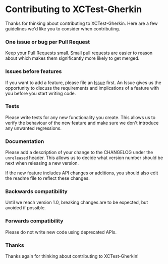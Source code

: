 # Contributing to XCTest-Gherkin

Thanks for thinking about contributing to XCTest-Gherkin. Here are a few guidelines we'd like you to consider when contributing.

### One issue or bug per Pull Request

Keep your Pull Requests small. Small pull requests are easier to reason about which makes them significantly more likely to get merged.

### Issues before features

If you want to add a feature, please file an [Issue](issues) first. An Issue gives us the opportunity to discuss the requirements and implications of a feature with you before you start writing code.

### Tests

Please write tests for any new functionality you create. This allows us to verify the behaviour of the new feature and make sure we don't introduce any unwanted regressions.

### Documentation

Please add a description of your change to the CHANGELOG under the `unreleased` header. This allows us to decide what version number should be next when releasing a new version.

If the new feature includes API changes or additions, you should also edit the readme file to reflect these changes.

### Backwards compatibility

Until we reach version 1.0, breaking changes are to be expected, but avoided if possible.  

### Forwards compatibility

Please do not write new code using deprecated APIs.

### Thanks

Thanks again for thinking about contributing to XCTest-Gherkin!
